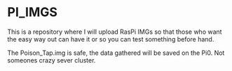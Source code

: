 # PI_IMGS
This is a repository where I will upload RasPi IMGs so that those who want the easy way out can have it or so you can test something before hand.

The Poison_Tap.img is safe, the  data gathered will be saved on the Pi0. Not someones crazy sever cluster.
